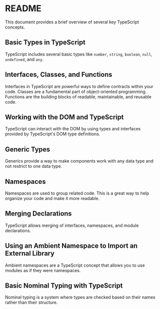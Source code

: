 # README

This document provides a brief overview of several key TypeScript concepts.


## Basic Types in TypeScript

TypeScript includes several basic types like `number`, `string`, `boolean`, `null`, `undefined`, and `any`.

## Interfaces, Classes, and Functions

Interfaces in TypeScript are powerful ways to define contracts within your code. Classes are a fundamental part of object-oriented programming. Functions are the building blocks of readable, maintainable, and reusable code.

## Working with the DOM and TypeScript

TypeScript can interact with the DOM by using types and interfaces provided by TypeScript's DOM type definitions.

## Generic Types

Generics provide a way to make components work with any data type and not restrict to one data type.

## Namespaces

Namespaces are used to group related code. This is a great way to help organize your code and make it more readable.

## Merging Declarations

TypeScript allows merging of interfaces, namespaces, and module declarations.

## Using an Ambient Namespace to Import an External Library

Ambient namespaces are a TypeScript concept that allows you to use modules as if they were namespaces.

## Basic Nominal Typing with TypeScript

Nominal typing is a system where types are checked based on their names rather than their structure.

